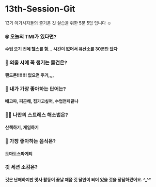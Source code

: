 # 13th-Session-Git
13기 아기사자들의 즐거운 깃 실습을 위한 5문 5답 입니다 ☺️

### 🤓 오늘의 TMI가 있다면?
#### 수업 오기 전에 헬스를 함... 시간이 없어서 유산소를 30분만 탔다

### 🎒 외출 시에 꼭 챙기는 물건은?
#### 핸드폰!!!!!!! 없으면 주거,,,,

### 🤙 내가 가장 좋아하는 단어는?
#### 배고파, 피곤해, 집가고싶어, 수업언제끝나

### 🧘‍♀️ 나만의 스트레스 해소법은?
#### 산책하기, 게임하기

### 🍧 가장 좋아하는 음식은?
#### 토마토스파게티 

### 깃 세션 소감은?
#### 깃은 난해하지만 멋사 활동이 끝날 때쯤 깃 달인이 되어 있을 것을 장담하겠어요. ^_^*
